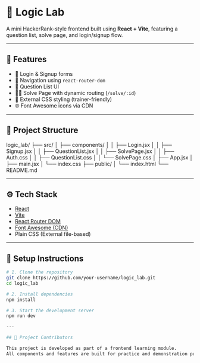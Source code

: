 # 🧠 Logic Lab

A mini HackerRank-style frontend built using **React + Vite**, featuring a question list, solve page, and login/signup flow.

---

## 🚀 Features

- 🔐 Login & Signup forms
- 🔄 Navigation using `react-router-dom`
- 📄 Question List UI
- 🧑‍💻 Solve Page with dynamic routing (`/solve/:id`)
- 🎨 External CSS styling (trainer-friendly)
- 🌐 Font Awesome icons via CDN

---

## 📁 Project Structure

logic_lab/
├── src/
│ ├── components/
│ │ ├── Login.jsx
│ │ ├── Signup.jsx
│ │ ├── QuestionList.jsx
│ │ ├── SolvePage.jsx
│ │ ├── Auth.css
│ │ ├── QuestionList.css
│ │ └── SolvePage.css
│ ├── App.jsx
│ ├── main.jsx
│ └── index.css
├── public/
│ └── index.html
└── README.md


---

## ⚙️ Tech Stack

- [React](https://reactjs.org/)
- [Vite](https://vitejs.dev/)
- [React Router DOM](https://reactrouter.com/)
- [Font Awesome (CDN)](https://cdnjs.com/libraries/font-awesome)
- Plain CSS (External file-based)

---

## 🔧 Setup Instructions

```bash
# 1. Clone the repository
git clone https://github.com/your-username/logic_lab.git
cd logic_lab

# 2. Install dependencies
npm install

# 3. Start the development server
npm run dev

---

## 👥 Project Contributors

This project is developed as part of a frontend learning module.  
All components and features are built for practice and demonstration purposes.

